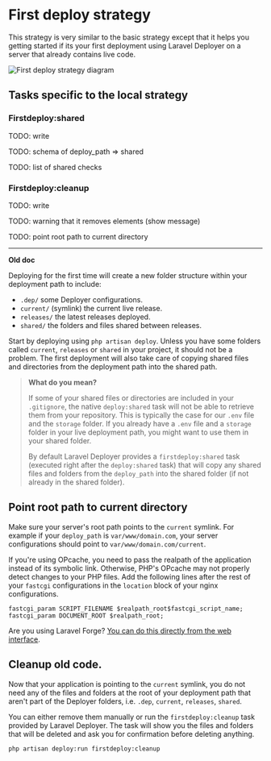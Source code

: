 # First deploy strategy

This strategy is very similar to the basic strategy except that it helps you getting started if its your first deployment using Laravel Deployer on a server that already contains live code.

![First deploy strategy diagram](https://user-images.githubusercontent.com/3642397/38944304-d6215ca0-4333-11e8-9768-ed562e061ca0.png)


## Tasks specific to the local strategy

### Firstdeploy:shared

TODO: write

TODO: schema of deploy_path => shared

TODO: list of shared checks

### Firstdeploy:cleanup

TODO: write

TODO: warning that it removes elements (show message)

TODO: point root path to current directory

---

**Old doc**

Deploying for the first time will create a new folder structure within your deployment path to include:
* `.dep/` some Deployer configurations.
* `current/` (symlink) the current live release.
* `releases/` the latest releases deployed.
* `shared/` the folders and files shared between releases.

Start by deploying using `php artisan deploy`. Unless you have some folders called `current`, `releases` or `shared` in your project, it should not be a problem. The first deployment will also take care of copying shared files and directories from the deployment path into the shared path.

> **What do you mean?**
> 
> If some of your shared files or directories are included in your `.gitignore`, the native `deploy:shared` task will not be able to retrieve them from your repository. This is typically the case for our `.env` file and the `storage` folder. If you already have a `.env` file and a `storage` folder in your live deployment path, you might want to use them in your shared folder.
> 
> By default Laravel Deployer provides a `firstdeploy:shared` task (executed right after the `deploy:shared` task) that will copy any shared files and folders from the `deploy_path` into the shared folder (if not already in the shared folder).

## Point root path to current directory

Make sure your server's root path points to the `current` symlink. For example if your `deploy_path` is `var/www/domain.com`, your server configurations should point to `var/www/domain.com/current`.

If you're using OPcache, you need to pass the realpath of the application instead of its symbolic link. Otherwise, PHP's OPcache may not properly detect changes to your PHP files. Add the following lines after the rest of your `fastcgi` configurations in the `location` block of your nginx configurations.

```nginx
fastcgi_param SCRIPT_FILENAME $realpath_root$fastcgi_script_name;
fastcgi_param DOCUMENT_ROOT $realpath_root;
```

Are you using Laravel Forge? [You can do this directly from the web interface](how-to-forge.md#update-web-directory).

## Cleanup old code.

Now that your application is pointing to the `current` symlink, you do not need any of the files and folders at the root of your deployment path that aren't part of the Deployer folders, i.e. `.dep`, `current`, `releases`, `shared`.

You can either remove them manually or run the `firstdeploy:cleanup` task provided by Laravel Deployer. The task will show you the files and folders that will be deleted and ask you for confirmation before deleting anything.

```bash
php artisan deploy:run firstdeploy:cleanup
```
